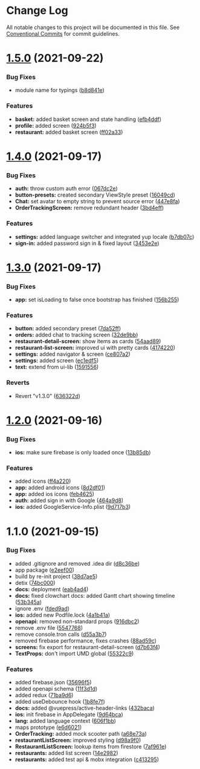 # Change Log

All notable changes to this project will be documented in this file.
See [Conventional Commits](https://conventionalcommits.org) for commit guidelines.

# [1.5.0](https://github.com/martin-juul/snatch/compare/v1.4.0...v1.5.0) (2021-09-22)


### Bug Fixes

* module name for typings ([b8d841e](https://github.com/martin-juul/snatch/commit/b8d841e3eb5b7f034af89f7e0ebe15cbdcfc76e6))


### Features

* **basket:** added basket screen and state handling ([efb4ddf](https://github.com/martin-juul/snatch/commit/efb4ddf2839428373f11826616388ccf8c14657d))
* **profile:** added screen ([924b5f3](https://github.com/martin-juul/snatch/commit/924b5f3ceeb8e436ec06063ccc85cef8c62acfd2))
* **restaurant:** added basket screen ([ff02a33](https://github.com/martin-juul/snatch/commit/ff02a3338ba86c97a482b0fca4b643a535ed9fbb))





# [1.4.0](https://github.com/martin-juul/snatch/compare/v1.3.0...v1.4.0) (2021-09-17)


### Bug Fixes

* **auth:** throw custom auth error ([067dc2e](https://github.com/martin-juul/snatch/commit/067dc2e11ee3f004b438b15de4af66ed93cfdeb9))
* **button-presets:** created secondary ViewStyle preset ([16049cd](https://github.com/martin-juul/snatch/commit/16049cd8c12786f9c138a87635203e7d6859377f))
* **Chat:** set avatar to empty string to prevent source error ([447e8fa](https://github.com/martin-juul/snatch/commit/447e8fa97290c00d7ed4995c40a5c19afa330886))
* **OrderTrackingScreen:** remove redundant header ([3bd4eff](https://github.com/martin-juul/snatch/commit/3bd4eff9d689bdef9fce06883860228f97f5fb6b))


### Features

* **settings:** added language switcher and integrated yup locale ([b7db07c](https://github.com/martin-juul/snatch/commit/b7db07c25fec40eb41e7755319832acb29cd8f54))
* **sign-in:** added password sign in & fixed layout ([3453e2e](https://github.com/martin-juul/snatch/commit/3453e2e86d754331a5bb59a01f0e2ce4ddf77ddb))





# [1.3.0](https://github.com/martin-juul/snatch/compare/v1.2.0...v1.3.0) (2021-09-17)


### Bug Fixes

* **app:** set isLoading to false once bootstrap has finished ([156b255](https://github.com/martin-juul/snatch/commit/156b255e61c493f437d05c6d34db65d5c51c8a4a))


### Features

* **button:** added secondary preset ([7da52ff](https://github.com/martin-juul/snatch/commit/7da52ff8729873647dcf089626288eecc05404be))
* **orders:** added chat to tracking screen ([32de9bb](https://github.com/martin-juul/snatch/commit/32de9bbef8e7b4c2e8959005f3302b93efc58262))
* **restaurant-detail-screen:** show items as cards ([54aad89](https://github.com/martin-juul/snatch/commit/54aad898ddbae95476a8f1ce12bcc330d6544e60))
* **restaurant-list-screen:** improved ui with pretty cards ([4174220](https://github.com/martin-juul/snatch/commit/4174220e923cccdc2f3d1dbfe7010bfc7982a4e1))
* **settings:** added navigator & screen ([ce807a2](https://github.com/martin-juul/snatch/commit/ce807a2f47feb01acef06b386d2438f7a0aa1076))
* **settings:** added screen ([ec1edf5](https://github.com/martin-juul/snatch/commit/ec1edf513c5db350bf577e5b801d0698e2d40c9b))
* **text:** extend from ui-lib ([1591556](https://github.com/martin-juul/snatch/commit/159155639db9fcec5f80fc4fbae9267a022a3389))


### Reverts

* Revert "v1.3.0" ([636322d](https://github.com/martin-juul/snatch/commit/636322d027d1e0cb004a4b59c00b3b056fa43990))





# [1.2.0](https://github.com/martin-juul/snatch/compare/v1.1.0...v1.2.0) (2021-09-16)


### Bug Fixes

* **ios:** make sure firebase is only loaded once ([13b85db](https://github.com/martin-juul/snatch/commit/13b85db56731a00a64e9f022c9e76558721d60c5))


### Features

* added icons ([ff4a220](https://github.com/martin-juul/snatch/commit/ff4a220d896b421af7a1158a5b2aad7b47043c93))
* **app:** added android icons ([8d2df01](https://github.com/martin-juul/snatch/commit/8d2df01ae53fb861a1217bdddd32891d6295248d))
* **app:** added ios icons ([feb4625](https://github.com/martin-juul/snatch/commit/feb462524171e7d097b6f773342098b87d2b30ec))
* **auth:** added sign in with Google ([464a9d8](https://github.com/martin-juul/snatch/commit/464a9d881fa08c90118ae82477ba6134857a04c3))
* **ios:** added GoogleService-Info.plist ([9d717b3](https://github.com/martin-juul/snatch/commit/9d717b329c6317cc0c25560ef39197a0df10dd96))





# 1.1.0 (2021-09-15)

### Bug Fixes

- added .gitignore and removed .idea dir ([d8c36be](https://github.com/martin-juul/snatch/commit/d8c36be134d68c0b77f9f5c5ba7908d45ebebdc5))
- app package ([e2eef00](https://github.com/martin-juul/snatch/commit/e2eef006ea0c5945bdd31278da0a121e1938a8b5))
- build by re-init project ([38d7ae5](https://github.com/martin-juul/snatch/commit/38d7ae59e03efbf199f9f2687964b0c579318565))
- detix ([74bc000](https://github.com/martin-juul/snatch/commit/74bc00008ccd3e47e4d3c3920e61d3b5951a343f))
- **docs:** deployment ([eab4ad4](https://github.com/martin-juul/snatch/commit/eab4ad443b7d021c13d61195d5faefc19dc39ad7))
- **docs:** fixed clowchart docs: added Gantt chart showing timeline ([53b345a](https://github.com/martin-juul/snatch/commit/53b345a6bb4ee9df9e33273ecb773461edbc5346))
- ignore .env ([fded9ad](https://github.com/martin-juul/snatch/commit/fded9ad40126a18b8181f9f4b5a3c1cd27d94315))
- **ios:** added new Podfile.lock ([4a1b41a](https://github.com/martin-juul/snatch/commit/4a1b41a4b19c59e0b320b9fa3fbf3766c7a6bf65))
- **openapi:** removed non-standard props ([916dbc2](https://github.com/martin-juul/snatch/commit/916dbc244d1dfb85bfacc6422c881e3cb987de1e))
- remove .env file ([5547768](https://github.com/martin-juul/snatch/commit/5547768bf866ed2d3d1eb0b0e135c2bd83a18f23))
- remove console.tron calls ([d55a3b7](https://github.com/martin-juul/snatch/commit/d55a3b7aaa6923c45066934f6d70ec8537630602))
- removed firebase performance, fixes crashes ([88ad59c](https://github.com/martin-juul/snatch/commit/88ad59cf9ebf98418fd00b65011a95c1a773b6f3))
- **screens:** fix export for restaurant-detail-screen ([d7b63f4](https://github.com/martin-juul/snatch/commit/d7b63f49fb786b790562955130646854c4dae997))
- **TextProps:** don't import UMD global ([55322c9](https://github.com/martin-juul/snatch/commit/55322c9f19fa07246beebc73d6ec2304b644c590))

### Features

- added firebase.json ([35696f5](https://github.com/martin-juul/snatch/commit/35696f52a74f7a45b84f0d40e1dd8fc3edc852dd))
- added openapi schema ([11f3d1d](https://github.com/martin-juul/snatch/commit/11f3d1db4147bd2eaf8be57cc1748840f3fdc0dd))
- added redux ([71ba9d6](https://github.com/martin-juul/snatch/commit/71ba9d6925a26396f9d7c6484340d47561938d3a))
- added useDebounce hook ([1b8fe7f](https://github.com/martin-juul/snatch/commit/1b8fe7fe690888cd7cad499ff11015894ee4bf9d))
- **docs:** added @vuepress/active-header-links ([432baca](https://github.com/martin-juul/snatch/commit/432baca903e89009dfd5393d42517e33ee937fd7))
- **ios:** init firebase in AppDelegate ([9d64bca](https://github.com/martin-juul/snatch/commit/9d64bcac72ed7e76b35ee5668e4e87f19bb43298))
- **lang:** added language context ([606f1bb](https://github.com/martin-juul/snatch/commit/606f1bb4feaaafa3b57ba8ea518bc61e89951cec))
- maps prototype ([e6d6021](https://github.com/martin-juul/snatch/commit/e6d6021a054a302aae8d0564ed619fc670b2035a))
- **OrderTracking:** added mock scooter path ([a68e73a](https://github.com/martin-juul/snatch/commit/a68e73ad3052127e83e65582c996ad4bb6537490))
- **restaurantListScreen:** improved styling ([d98a9f0](https://github.com/martin-juul/snatch/commit/d98a9f0c0994371ea7003aa8a4c1a2c3dfd21b2a))
- **RestaurantListScreen:** lookup items from firestore ([7af961e](https://github.com/martin-juul/snatch/commit/7af961e795dba2e5e673e23f6b47db7e4efac579))
- **restaurants:** added list screen ([14e2982](https://github.com/martin-juul/snatch/commit/14e298244b00e6cc0fea32d2ebb46f49d5646dd4))
- **restaurants:** added test api & mobx integration ([c413295](https://github.com/martin-juul/snatch/commit/c413295534581c2dcba04665e38a7052a762308d))
